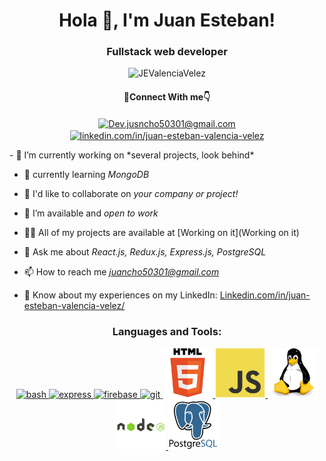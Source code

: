 <h1 align="center">Hola 👋, I'm Juan Esteban!</h1>
<h3 align="center">Fullstack web developer</h3>

<p align="center"> <img src="https://komarev.com/ghpvc/?username=diegoaph&label=Profile%20views&color=0e75b6&style=flat" alt="JEValenciaVelez" /> </p>

<section><h4 align="center">🔗Connect With me👇</h4>
<p align="center">
  <a href="juancho50301@gmail.com?subject=Hola%20Diego&body=Me%20gustar%C3%ADa%20hablar%20contigo" target="blank"><img align="center" src="https://www.google.com/gmail/about/static-2.0/images/logo-gmail.png?fingerprint=c2eaf4aae389c3f885e97081bb197b97" alt="Dev.jusncho50301@gmail.com" height="40" width="40" /></a>
<a href="https://www.linkedin.com/in/juan-esteban-valencia-velez/" target="blank"><img align="center" src="https://raw.githubusercontent.com/rahuldkjain/github-profile-readme-generator/master/src/images/icons/Social/linked-in-alt.svg" alt="linkedin.com/in/juan-esteban-valencia-velez" height="30" width="40" /></a>

</p></section>
- 🔭 I’m currently working on *several projects, look behind*

- 🌱 currently learning *MongoDB*

- 👯 I'd like to collaborate on *your company or project!*

- 🤝 I’m available and *open to work*

- 👨‍💻 All of my projects are available at [Working on it](Working on it)

- 💬 Ask me about *React.js, Redux.js, Express.js, PostgreSQL*

- 📫 How to reach me *juancho50301@gmail.com*

- 📄 Know about my experiences on my LinkedIn: [Linkedin.com/in/juan-esteban-valencia-velez/](https://www.linkedin.com/in/juan-esteban-valencia-velez/)




<h3 align="center">Languages and Tools:</h3>
<p align="center"> <a href="https://www.gnu.org/software/bash/" target="_blank" rel="noreferrer"> <img src="https://www.vectorlogo.zone/logos/gnu_bash/gnu_bash-icon.svg" alt="bash" width="80" height="80"/> </a> <a href="https://www.w3schools.com/css/" target="_blank" rel="noreferrer"> <img src="https://cdn.icon-icons.com/icons2/2699/PNG/512/expressjs_logo_icon_169185.png" alt="express" width="80" height="80"/> </a> <a href="https://firebase.google.com/" target="_blank" rel="noreferrer"> <img src="https://www.vectorlogo.zone/logos/firebase/firebase-icon.svg" alt="firebase" width="80" height="80"/> </a> <a href="https://git-scm.com/" target="_blank" rel="noreferrer"> <img src="https://www.vectorlogo.zone/logos/git-scm/git-scm-icon.svg" alt="git" width="80" height="80"/> </a> <a href="https://www.w3.org/html/" target="_blank" rel="noreferrer"> <img src="https://raw.githubusercontent.com/devicons/devicon/master/icons/html5/html5-original-wordmark.svg" alt="html5" width="80" height="80"/> </a> <a href="https://developer.mozilla.org/en-US/docs/Web/JavaScript" target="_blank" rel="noreferrer"> <img src="https://raw.githubusercontent.com/devicons/devicon/master/icons/javascript/javascript-original.svg" alt="javascript" width="80" height="80"/> </a> <a href="https://www.linux.org/" target="_blank" rel="noreferrer"> <img src="https://raw.githubusercontent.com/devicons/devicon/master/icons/linux/linux-original.svg" alt="linux" width="80" height="80"/> </a> <a href="https://nodejs.org" target="_blank" rel="noreferrer"> <img src="https://raw.githubusercontent.com/devicons/devicon/master/icons/nodejs/nodejs-original-wordmark.svg" alt="nodejs" width="80" height="80"/> </a> <a href="https://www.postgresql.org" target="_blank" rel="noreferrer"> <img src="https://raw.githubusercontent.com/devicons/devicon/master/icons/postgresql/postgresql-original-wordmark.svg" alt="postgresql" width="80" height="80"/> </a> </a> <a href="https://www.mongodb.com/" target="_blank" rel="noreferrer"> <img src="https://raw.githubusercontent.com/devicons/devicon/master/icons/mongodb/mongodb-or…


